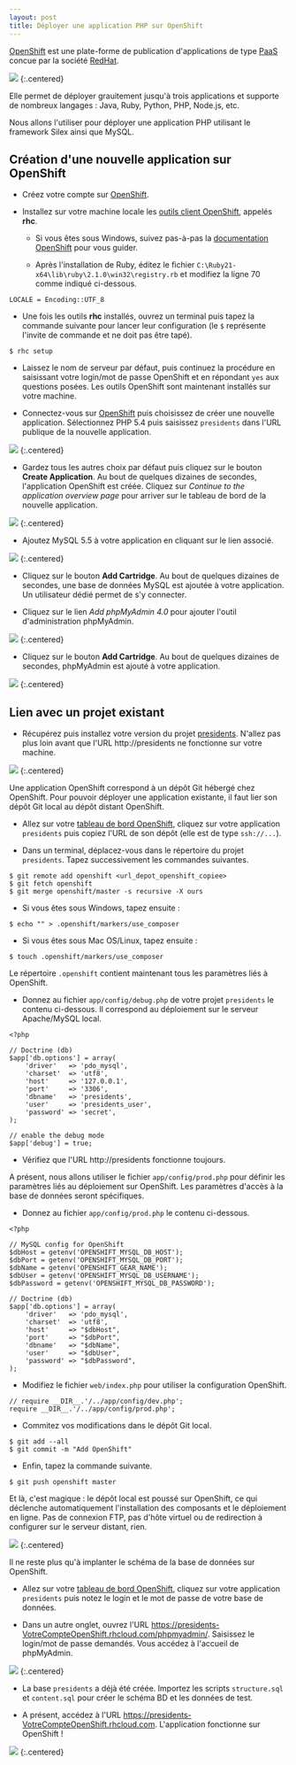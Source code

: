 ```yaml
---
layout: post
title: Déployer une application PHP sur OpenShift
---
```


[OpenShift](https://www.openshift.com) est une plate-forme de publication d'applications de type [PaaS](https://fr.wikipedia.org/wiki/Plate-forme_en_tant_que_service) concue par la société [RedHat](http://www.redhat.com/). 

![](../assets/openshift/openshift-logo.png)
{:.centered}

Elle permet de déployer grauitement jusqu'à trois applications et supporte de nombreux langages : Java, Ruby, Python, PHP, Node.js, etc. 

Nous allons l'utiliser pour déployer une application PHP utilisant le framework Silex ainsi que MySQL.

## Création d'une nouvelle application sur OpenShift

* Créez votre compte sur [OpenShift](https://www.openshift.com/app/account).

* Installez sur votre machine locale les [outils client OpenShift](https://developers.openshift.com/en/managing-client-tools.html), appelés **rhc**.

    * Si vous êtes sous Windows, suivez pas-à-pas la [documentation OpenShift](https://developers.openshift.com/en/getting-started-windows.html) pour vous guider.

    * Après l'installation de Ruby, éditez le fichier `C:\Ruby21-x64\lib\ruby\2.1.0\win32\registry.rb` et modifiez la ligne 70 comme indiqué ci-dessous.

~~~
LOCALE = Encoding::UTF_8
~~~

* Une fois les outils **rhc** installés, ouvrez un terminal puis tapez la commande suivante pour lancer leur configuration (le `$` représente l'invite de commande et ne doit pas être tapé).

~~~
$ rhc setup
~~~    

* Laissez le nom de serveur par défaut, puis continuez la procédure en saisissant votre login/mot de passe OpenShift et en répondant `yes` aux questions posées. Les outils OpenShift sont maintenant installés sur votre machine.

* Connectez-vous sur [OpenShift](https://openshift.redhat.com/app/login) puis choisissez de créer une nouvelle application. Sélectionnez PHP 5.4 puis saisissez `presidents` dans l'URL publique de la nouvelle application. 

![](../assets/openshift/create-new-app.png)
{:.centered}

* Gardez tous les autres choix par défaut puis cliquez sur le bouton **Create Application**. Au bout de quelques dizaines de secondes, l'application OpenShift est créée. Cliquez sur *Continue to the application overview page* pour arriver sur le tableau de bord de la nouvelle application.

![](../assets/openshift/app-overview.png)
{:.centered}

* Ajoutez MySQL 5.5 à votre application en cliquant sur le lien associé.

![](../assets/openshift/add-mysql.png)
{:.centered}

* Cliquez sur le bouton **Add Cartridge**. Au bout de quelques dizaines de secondes, une base de données MySQL est ajoutée à votre application. Un utilisateur dédié permet de s'y connecter. 

* Cliquez sur le lien *Add phpMyAdmin 4.0* pour ajouter l'outil d'administration phpMyAdmin.

![](../assets/openshift/add-phpmyadmin.png)
{:.centered}

* Cliquez sur le bouton **Add Cartridge**. Au bout de quelques dizaines de secondes, phpMyAdmin est ajouté à votre application.

![](../assets/openshift/app-ready.png)
{:.centered}

## Lien avec un projet existant

* Récupérez puis installez votre version du projet [presidents](https://github.com/lmdsio-slam5/presidents). N'allez pas plus loin avant que l'URL http://presidents ne fonctionne sur votre machine.

![](../assets/openshift/presidents_localhost.png)
{:.centered}

Une application OpenShift correspond à un dépôt Git hébergé chez OpenShift. Pour pouvoir déployer une application existante, il faut lier son dépôt Git local au dépôt distant OpenShift.

* Allez sur votre [tableau de bord OpenShift](https://openshift.redhat.com/app/console/applications), cliquez sur votre application `presidents` puis copiez l'URL de son dépôt (elle est de type `ssh://...`). 

* Dans un terminal, déplacez-vous dans le répertoire du projet `presidents`. Tapez successivement les commandes suivantes.

~~~
$ git remote add openshift <url_depot_openshift_copiee>
$ git fetch openshift
$ git merge openshift/master -s recursive -X ours
~~~

* Si vous êtes sous Windows, tapez ensuite :

~~~
$ echo "" > .openshift/markers/use_composer
~~~

* Si vous êtes sous Mac OS/Linux, tapez ensuite :    

~~~
$ touch .openshift/markers/use_composer
~~~

Le répertoire `.openshift` contient maintenant tous les paramètres liés à OpenShift.

* Donnez au fichier `app/config/debug.php` de votre projet `presidents` le contenu ci-dessous. Il correspond au déploiement sur le serveur Apache/MySQL local.

~~~
<?php

// Doctrine (db)
$app['db.options'] = array(
    'driver'   => 'pdo_mysql',
    'charset'  => 'utf8',
    'host'     => '127.0.0.1',
    'port'     => '3306',
    'dbname'   => 'presidents',
    'user'     => 'presidents_user',
    'password' => 'secret',
);

// enable the debug mode
$app['debug'] = true;
~~~

* Vérifiez que l'URL http://presidents fonctionne toujours.

A présent, nous allons utiliser le fichier `app/config/prod.php` pour définir les paramètres liés au déploiement sur OpenShift. Les paramètres d'accès à la base de données seront spécifiques.

* Donnez au fichier `app/config/prod.php` le contenu ci-dessous.

~~~
<?php

// MySQL config for OpenShift
$dbHost = getenv('OPENSHIFT_MYSQL_DB_HOST');
$dbPort = getenv('OPENSHIFT_MYSQL_DB_PORT');
$dbName = getenv('OPENSHIFT_GEAR_NAME');
$dbUser = getenv('OPENSHIFT_MYSQL_DB_USERNAME');
$dbPassword = getenv('OPENSHIFT_MYSQL_DB_PASSWORD');

// Doctrine (db)
$app['db.options'] = array(
    'driver'   => 'pdo_mysql',
    'charset'  => 'utf8',
    'host'     => "$dbHost",
    'port'     => "$dbPort",
    'dbname'   => "$dbName",
    'user'     => "$dbUser",
    'password' => "$dbPassword",
);
~~~

* Modifiez le fichier `web/index.php` pour utiliser la configuration OpenShift.

~~~
// require __DIR__.'/../app/config/dev.php';
require __DIR__.'/../app/config/prod.php';
~~~

* Commitez vos modifications dans le dépôt Git local.

~~~
$ git add --all
$ git commit -m "Add OpenShift"
~~~

* Enfin, tapez la commande suivante.

~~~
$ git push openshift master
~~~

Et là, c'est magique : le dépôt local est poussé sur OpenShift, ce qui déclenche automatiquement l'installation des composants et le déploiement en ligne. Pas de connexion FTP, pas d'hôte virtuel ou de redirection à configurer sur le serveur distant, rien.

![](../assets/openshift/whoa.jpg)
{:.centered}

Il ne reste plus qu'à implanter le schéma de la base de données sur OpenShift.

* Allez sur votre [tableau de bord OpenShift](https://openshift.redhat.com/app/console/applications), cliquez sur votre application `presidents` puis notez le login et le mot de passe de votre base de données.

* Dans un autre onglet, ouvrez l'URL https://presidents-VotreCompteOpenShift.rhcloud.com/phpmyadmin/. Saisissez le login/mot de passe demandés. Vous accédez à l'accueil de phpMyAdmin.

![](../assets/openshift/phpmyadmin.png)
{:.centered}

* La base `presidents` a déjà été créée. Importez les scripts `structure.sql` et `content.sql` pour créer le schéma BD et les données de test.

* A présent, accédez à l'URL https://presidents-VotreCompteOpenShift.rhcloud.com. L'application fonctionne sur OpenShift !

![](../assets/openshift/presidents_openshift.png)
{:.centered}